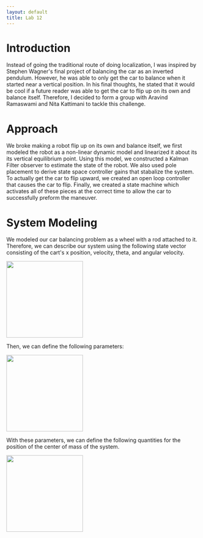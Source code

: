 ```yaml
---
layout: default
title: Lab 12
---
```


# Introduction

Instead of going the traditional route of doing localization, I was inspired by Stephen Wagner's final project of balancing the car as an inverted pendulum. However, he was able to only get the car to balance when it started near a vertical position. In his final thoughts, he stated that it would be cool if a future reader was able to get the car to flip up on its own and balance itself. Therefore, I decided to form a group with Aravind Ramaswami and Nita Kattimani to tackle this challenge.

# Approach

We broke making a robot flip up on its own and balance itself, we first modeled the robot as a non-linear dynamic model and linearized it about its its vertical equilibrium point. Using this model, we constructed a Kalman Filter observer to estimate the state of the robot. We also used pole placement to derive state space controller gains that stabalize the system. To actually get the car to flip upward, we created an open loop controller that causes the car to flip. Finally, we created a state machine which activates all of these pieces at the correct time to allow the car to successfully preform the maneuver. 

# System Modeling

We modeled our car balancing problem as a wheel with a rod attached to it. Therefore, we can describe our system using the following state vector consisting of the cart's x position, velocity, theta, and angular velocity.

<img src="https://github.com/user-attachments/assets/1513a67a-173e-4aca-acf5-7c09951dcfb9" width="200">

Then, we can define the following parameters:

<img src="https://github.com/user-attachments/assets/afb94cf0-c44e-4ca1-8a8f-7f3e36674023" width="200">

With these parameters, we can define the following quantities for the position of the center of mass of the system. 

<img src="https://github.com/user-attachments/assets/a13aadd2-f3b7-4a03-832f-f8b6a4f173a2" width="200">










